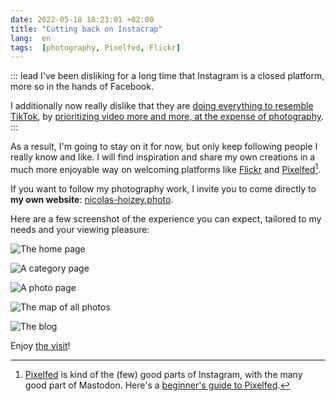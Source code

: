 ```yaml
---
date: 2022-05-18 18:23:01 +02:00
title: "Cutting back on Instacrap"
lang:  en
tags:  [photography, Pixelfed, Flickr]
---
```


::: lead
I've been disliking for a long time that Instagram is a closed platform, more so in the hands of Facebook.

I additionally now really dislike that they are [doing everything to resemble TikTok](https://www.newstatesman.com/science-tech/2021/07/instagram-pivot-video-tiktok-mosseri-reels-marks-end-social-media-we-know-it), by [prioritizing video more and more, at the expense of photography](https://www.washingtonpost.com/technology/2021/07/02/instagram-tiktok-videos/).
:::

As a result, I'm going to stay on it for now, but only keep following people I really know and like. I will find inspiration and share my own creations in a much more enjoyable way on welcoming platforms like [Flickr](https://www.flickr.com/photos/nicolas-hoizey/) and [Pixelfed](https://pixelfed.social/nhoizey)[^pixelfed].

[^pixelfed]: [Pixelfed](https://pixelfed.org/) is kind of the (few) good parts of Instagram, with the many good part of Mastodon. Here's a [beginner's guide to Pixelfed](https://write.wien.rocks/paula/beginners-guide-to-pixelfed).

If you want to follow my photography work, I invite you to come directly to **my own website**: [nicolas-hoizey.photo](https://nicolas-hoizey.photo!).

Here are a few screenshot of the experience you can expect, tailored to my needs and your viewing pleasure:

![The home page](nicolas-hoizey-photo-site-01-home-page.png "The home page")

![A category page](nicolas-hoizey-photo-site-02-category.png "A category page")

![A photo page](nicolas-hoizey-photo-site-03-photo-page.png "A photo page")

![The map of all photos](nicolas-hoizey-photo-site-04-map.png "The map of all photos")

![The blog](nicolas-hoizey-photo-site-05-blog-post.png "The blog")

Enjoy [the visit](https://nicolas-hoizey.photo/)!
